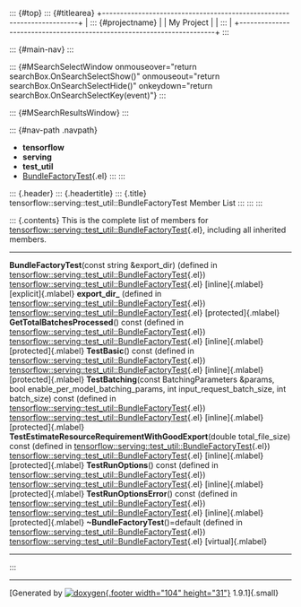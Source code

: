 ::: {#top}
::: {#titlearea}
+-----------------------------------------------------------------------+
| ::: {#projectname}                                                    |
| My Project                                                            |
| :::                                                                   |
+-----------------------------------------------------------------------+
:::

::: {#main-nav}
:::

::: {#MSearchSelectWindow onmouseover="return searchBox.OnSearchSelectShow()" onmouseout="return searchBox.OnSearchSelectHide()" onkeydown="return searchBox.OnSearchSelectKey(event)"}
:::

::: {#MSearchResultsWindow}
:::

::: {#nav-path .navpath}
-   **tensorflow**
-   **serving**
-   **test\_util**
-   [BundleFactoryTest](classtensorflow_1_1serving_1_1test__util_1_1BundleFactoryTest.html){.el}
:::
:::

::: {.header}
::: {.headertitle}
::: {.title}
tensorflow::serving::test\_util::BundleFactoryTest Member List
:::
:::
:::

::: {.contents}
This is the complete list of members for
[tensorflow::serving::test\_util::BundleFactoryTest](classtensorflow_1_1serving_1_1test__util_1_1BundleFactoryTest.html){.el},
including all inherited members.

  -------------------------------------------------------------------------------------------------------------------------------------------------------------------------------------------------------------------------------------------------------------------------------------------------- ------------------------------------------------------------------------------------------------------------------------------- ---------------------------------------
  **BundleFactoryTest**(const string &export\_dir) (defined in [tensorflow::serving::test\_util::BundleFactoryTest](classtensorflow_1_1serving_1_1test__util_1_1BundleFactoryTest.html){.el})                                                                                                        [tensorflow::serving::test\_util::BundleFactoryTest](classtensorflow_1_1serving_1_1test__util_1_1BundleFactoryTest.html){.el}   [inline]{.mlabel}[explicit]{.mlabel}
  **export\_dir\_** (defined in [tensorflow::serving::test\_util::BundleFactoryTest](classtensorflow_1_1serving_1_1test__util_1_1BundleFactoryTest.html){.el})                                                                                                                                       [tensorflow::serving::test\_util::BundleFactoryTest](classtensorflow_1_1serving_1_1test__util_1_1BundleFactoryTest.html){.el}   [protected]{.mlabel}
  **GetTotalBatchesProcessed**() const (defined in [tensorflow::serving::test\_util::BundleFactoryTest](classtensorflow_1_1serving_1_1test__util_1_1BundleFactoryTest.html){.el})                                                                                                                    [tensorflow::serving::test\_util::BundleFactoryTest](classtensorflow_1_1serving_1_1test__util_1_1BundleFactoryTest.html){.el}   [inline]{.mlabel}[protected]{.mlabel}
  **TestBasic**() const (defined in [tensorflow::serving::test\_util::BundleFactoryTest](classtensorflow_1_1serving_1_1test__util_1_1BundleFactoryTest.html){.el})                                                                                                                                   [tensorflow::serving::test\_util::BundleFactoryTest](classtensorflow_1_1serving_1_1test__util_1_1BundleFactoryTest.html){.el}   [inline]{.mlabel}[protected]{.mlabel}
  **TestBatching**(const BatchingParameters &params, bool enable\_per\_model\_batching\_params, int input\_request\_batch\_size, int batch\_size) const (defined in [tensorflow::serving::test\_util::BundleFactoryTest](classtensorflow_1_1serving_1_1test__util_1_1BundleFactoryTest.html){.el})   [tensorflow::serving::test\_util::BundleFactoryTest](classtensorflow_1_1serving_1_1test__util_1_1BundleFactoryTest.html){.el}   [inline]{.mlabel}[protected]{.mlabel}
  **TestEstimateResourceRequirementWithGoodExport**(double total\_file\_size) const (defined in [tensorflow::serving::test\_util::BundleFactoryTest](classtensorflow_1_1serving_1_1test__util_1_1BundleFactoryTest.html){.el})                                                                       [tensorflow::serving::test\_util::BundleFactoryTest](classtensorflow_1_1serving_1_1test__util_1_1BundleFactoryTest.html){.el}   [inline]{.mlabel}[protected]{.mlabel}
  **TestRunOptions**() const (defined in [tensorflow::serving::test\_util::BundleFactoryTest](classtensorflow_1_1serving_1_1test__util_1_1BundleFactoryTest.html){.el})                                                                                                                              [tensorflow::serving::test\_util::BundleFactoryTest](classtensorflow_1_1serving_1_1test__util_1_1BundleFactoryTest.html){.el}   [inline]{.mlabel}[protected]{.mlabel}
  **TestRunOptionsError**() const (defined in [tensorflow::serving::test\_util::BundleFactoryTest](classtensorflow_1_1serving_1_1test__util_1_1BundleFactoryTest.html){.el})                                                                                                                         [tensorflow::serving::test\_util::BundleFactoryTest](classtensorflow_1_1serving_1_1test__util_1_1BundleFactoryTest.html){.el}   [inline]{.mlabel}[protected]{.mlabel}
  **\~BundleFactoryTest**()=default (defined in [tensorflow::serving::test\_util::BundleFactoryTest](classtensorflow_1_1serving_1_1test__util_1_1BundleFactoryTest.html){.el})                                                                                                                       [tensorflow::serving::test\_util::BundleFactoryTest](classtensorflow_1_1serving_1_1test__util_1_1BundleFactoryTest.html){.el}   [virtual]{.mlabel}
  -------------------------------------------------------------------------------------------------------------------------------------------------------------------------------------------------------------------------------------------------------------------------------------------------- ------------------------------------------------------------------------------------------------------------------------------- ---------------------------------------
:::

------------------------------------------------------------------------

[Generated by [![doxygen](doxygen.svg){.footer width="104"
height="31"}](https://www.doxygen.org/index.html) 1.9.1]{.small}

